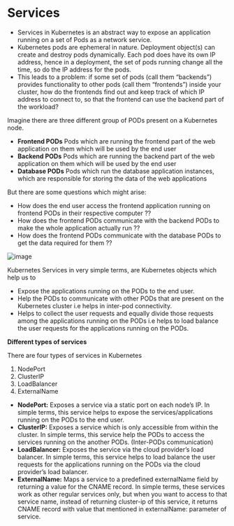 # Services
* Services in Kubernetes is an abstract way to expose an application running on a set of Pods as a network service.
* Kubernetes pods are ephemeral in nature. Deployment object(s) can create and destroy pods dynamically. Each pod does have its own IP address, hence in a deployment, the set of pods running change all the time, so do the IP address for the pods.
* This leads to a problem: if some set of pods (call them “backends”) provides functionality to other pods (call them “frontends”) inside your cluster, how do the frontends find out and keep track of which IP address to connect to, so that the frontend can use the backend part of the workload?

Imagine there are three different group of PODs present on a Kubernetes node.

* **Frontend PODs** Pods which are running the frontend part of the web application on them which will be used by the end user
* **Backend PODs** Pods which are running the backend part of the web application on them which will be used by the end user
* **Database PODs** Pods which run the database application instances, which are responsible for storing the data of the web applications

But there are some questions which might arise:

* How does the end user access the frontend application running on frontend PODs in their respective computer ??
* How does the frontend PODs communicate with the backend PODs to make the whole application actually run ??
* How does the frontend PODs communicate with the database PODs to get the data required for them ??


![image](https://github.com/Chalapathidevops/kubernetes/assets/145283206/03adc859-73e5-4a38-8298-501d814540a9)

Kubernetes Services in very simple terms, are Kubernetes objects which help us to

* Expose the applications running on the PODs to the end user.
* Help the PODs to communicate with other PODs that are present on the Kubernetes cluster i.e helps in inter-pod connectivity.
* Helps to collect the user requests and equally divide those requests among the applications running on the PODs i.e helps to load balance the user requests for the applications running on the PODs.

**Different types of services**

There are four types of services in Kubernetes
  1. NodePort
  2. ClusterIP
  3. LoadBalancer
  4. ExternalName



* **NodePort:** Exposes a service via a static port on each node’s IP. In simple terms, this service helps to expose the services/applications running on the PODs to the end user.
* **ClusterIP:** Exposes a service which is only accessible from within the cluster. In simple terms, this service help the PODs to access the services running on the another PODs. (Inter-PODs communication)
* **LoadBalancer:** Exposes the service via the cloud provider’s load balancer. In simple terms, this service helps to load balance the user requests for the applications running on the PODs via the cloud provider’s load balancer.
* **ExternalName:** Maps a service to a predefined externalName field by returning a value for the CNAME record. In simple terms, these services work as other regular services only, but when you want to access to that service name, instead of returning cluster-ip of this service, it returns CNAME record with value that mentioned in externalName: parameter of service.
